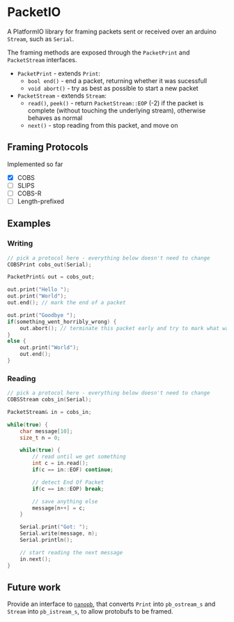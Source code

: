 PacketIO
========

A PlatformIO library for framing packets sent or received over an arduino `Stream`, such as `Serial`.

The framing methods are exposed through the `PacketPrint` and `PacketStream` interfaces.

 * `PacketPrint` - extends `Print`:
   * `bool end()` - end a packet, returning whether it was sucessfull
   * `void abort()` - try as best as possible to start a new packet
 * `PacketStream` - extends `Stream`:
   * `read()`, `peek()` - return `PacketStream::EOP` (-2) if the packet is complete (without touching the underlying stream), otherwise behaves as normal
   * `next()` - stop reading from this packet, and move on

Framing Protocols
-----------------

Implemented so far

* [x] COBS
* [ ] SLIPS
* [ ] COBS-R
* [ ] Length-prefixed

Examples
--------

### Writing

```c++
// pick a protocol here - everything below doesn't need to change
COBSPrint cobs_out(Serial);

PacketPrint& out = cobs_out;

out.print("Hello ");
out.print("World");
out.end(); // mark the end of a packet

out.print("Goodbye ");
if(something_went_horribly_wrong) {
	out.abort(); // terminate this packet early and try to mark what was sent as bad
}
else {
	out.print("World");
	out.end();
}
```

### Reading

```c++
// pick a protocol here - everything below doesn't need to change
COBSStream cobs_in(Serial);

PacketStream& in = cobs_in;

while(true) {
	char message[10];
	size_t n = 0;

	while(true) {
		// read until we get something
		int c = in.read();
		if(c == in::EOF) continue;

		// detect End Of Packet
		if(c == in::EOP) break;

		// save anything else
		message[n++] = c;
	}

	Serial.print("Got: ");
	Serial.write(message, n);
	Serial.println();

	// start reading the next message
	in.next();
}

```

Future work
-----------

Provide an interface to [`nanopb`](https://github.com/nanopb/nanopb), that converts `Print` into `pb_ostream_s` and `Stream` into `pb_istream_s`, to allow protobufs to be framed.
